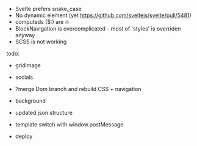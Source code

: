 - Svelte prefers snake_case
- No dynamic element (yet https://github.com/sveltejs/svelte/pull/5481)
- computeds ($:) are 🔥
- BlockNavigation is overcomplicated - most of 'styles' is overriden anyway
- SCSS is not working


todo:
- gridimage
- socials
- ?merge Dom branch and rebuild CSS + navigation
- background

- updated json structure
- template switch with window.postMessage
- deploy
